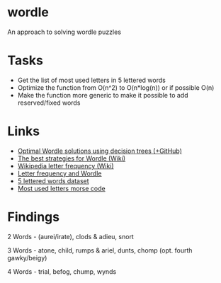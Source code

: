 # wordle
An approach to solving wordle puzzles

# Tasks
- Get the list of most used letters in 5 lettered words
- Optimize the function from O(n^2) to O(n*log(n)) or if possible O(n)
- Make the function more generic to make it possible to add reserved/fixed words

# Links
- [Optimal Wordle solutions using decision trees (+GitHub)](https://jonathanolson.net/experiments/optimal-wordle-solutions)
- [The best strategies for Wordle (Wiki)](http://sonorouschocolate.com/notes/index.php?title=The_best_strategies_for_Wordle)
- [Wikipedia letter frequency (Wiki)](https://en.wikipedia.org/wiki/Letter_frequency)
- [Letter frequency and Wordle](https://recoveringphysicist.com/39/letter-frequency-and-wordle)
- [5 lettered words dataset](https://www-cs-faculty.stanford.edu/~knuth/sgb.html)
- [Most used letters morse code](https://www3.nd.edu/~busiforc/handouts/cryptography/letterfrequencies.html)

# Findings

2 Words - (aurei/irate), clods & adieu, snort

3 Words - atone, child, rumps & ariel, dunts, chomp (opt. fourth gawky/beigy)

4 Words - trial, befog, chump, wynds